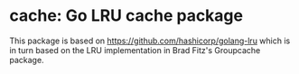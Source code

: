 # cache: Go LRU cache package

This package is based on https://github.com/hashicorp/golang-lru which is in turn based on the LRU implementation in Brad Fitz's Groupcache package.
